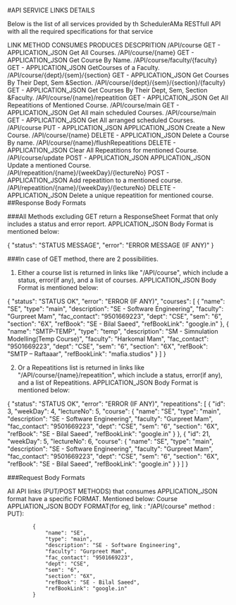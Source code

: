 #API SERVICE LINKS DETAILS

Below is the list of all services provided by th SchedulerAMa RESTfull API with all the required specifications for that service


LINK	                                            METHOD	    CONSUMES	        PRODUCES	        DESCPRITION
/API/course	                                        GET	-	                        APPLICATION_JSON    Get All Courses.
/API/course/{name}	                                GET	-	                        APPLICATION_JSON	Get Course By Name.
/API/course/faculty/{faculty}	                    GET	-                       	APPLICATION_JSON	GetCourses of a Faculty.
/API/course/{dept}/{sem}/{section}	                GET	-                       	APPLICATION_JSON	Get Courses By Their Dept, Sem &Section.
/API/course/{dept}/{sem}/{section}/{faculty}    	GET	-	                        APPLICATION_JSON	Get Courses By Their Dept, Sem, Section &Faculty.
/API/course/{name}/repeatition	                    GET	-	                        APPLICATION_JSON	Get All Repeatitions of Mentioned Course.
/API/course/main                                	GET	-	                        APPLICATION_JSON	Get All main scheduled Courses.
/API/course/main                                	GET	-	                        APPLICATION_JSON	Get All arranged scheduled Courses.
/API/course	                                        PUT -   	APPLICATION_JSON	APPLICATION_JSON	Create a New Course.
/API/course/{name}	                                DELETE	-	                    APPLICATION_JSON	Delete a Course By name.
/API/course/{name}/flushRepeatitions            	DELETE	-	                    APPLICATION_JSON	Clear All Repeatitions for mentioned Course.
/API/course/update                              	POST -  	APPLICATION_JSON	APPLICATION_JSON	Update a mentioned Course.
/API/repeatition/{name}/{weekDay}/{lectureNo}        	POST -                      	APPLICATION_JSON	Add repeatition to a mentioned course.
/API/repeatition/{name}/{weekDay}/{lectureNo} 		DELETE	-											APPLICATION_JSON	Delete a unique repeatition for mentioned course.
##Response Body Formats

###All Methods excluding GET return a ResponseSheet Format that only includes a status and error report. APPLICATION_JSON Body Format is mentioned below:

{
	"status": "STATUS MESSAGE",
	"error": "ERROR MESSAGE (IF ANY)"
}

###In case of GET method, there are 2 possibilities.

1. Either a course list is returned in links like "/API/course", which include a status, error(if any), and a list of courses. APPLICATION_JSON Body Format is mentioned below:

{
	"status": "STATUS OK",
	"error": "ERROR (IF ANY)",
	"courses":
	[
		{
			"name": "SE",
			"type": "main",
			"description": "SE - Software Engineering",
			"faculty": "Gurpreet Mam",
			"fac_contact": "9501669223",
			"dept": "CSE",
			"sem": "6",
			"section": "6X",
			"refBook": "SE - Bilal Saeed",
			"refBookLink": "google.in"
		},
		{
			"name": "SMTP-TEMP",
			"type": "temp",
			"description": "SM - Simnulation Modelling(Temp Course)",
			"faculty": "Harkomal Mam",
			"fac_contact": "9501669223",
			"dept": "CSE",
			"sem": "6",
			"section": "6X",
			"refBook": "SMTP – Raftaaar",
			"refBookLink": "mafia.studios"
		}
	]
}

2. Or a Repeatitions list is returned in links like "/API/course/{name}/repeatition", which include a status, error(if any), and a list of Repeatitions. APPLICATION_JSON Body Format is mentioned below:

{
	"status": "STATUS OK",
	"error": "ERROR (IF ANY)",
	"repeatitions":
	[
		{
			"id": 3,
			"weekDay": 4,
			"lectureNo": 5,
			"course":
			{
				"name": "SE",
				"type": "main",
				"description": "SE - Software Engineering",
				"faculty": "Gurpreet Mam",
				"fac_contact": "9501669223",
				"dept": "CSE",
				"sem": "6",
				"section": "6X",
				"refBook": "SE - Bilal Saeed",
				"refBookLink": "google.in"
			}
		},
		{
			"id": 21,
			"weekDay": 5,
			"lectureNo": 6,
			"course":
			{
				"name": "SE",
				"type": "main",
				"description": "SE - Software Engineering",
				"faculty": "Gurpreet Mam",
				"fac_contact": "9501669223",
				"dept": "CSE",
				"sem": "6",
				"section": "6X",
				"refBook": "SE - Bilal Saeed",
				"refBookLink": "google.in"
			}
		}
	]
}

###Request Body Formats

All API links (PUT/POST METHODS) that consumes APPLICATION_JSON format have a specific FORMAT. Mentioned below:
Course APPLIATION_JSON BODY FORMAT(for eg,  link : "/API/course" method : PUT):

			{
				"name": "SE",
				"type": "main",
				"description": "SE - Software Engineering",
				"faculty": "Gurpreet Mam",
				"fac_contact": "9501669223",
				"dept": "CSE",
				"sem": "6",
				"section": "6X",
				"refBook": "SE - Bilal Saeed",
				"refBookLink": "google.in"
			}
